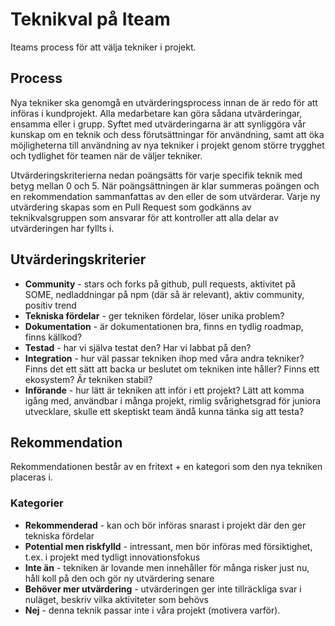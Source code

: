 # Teknikval på Iteam
Iteams process för att välja tekniker i projekt.

## Process

Nya tekniker ska genomgå en utvärderingsprocess innan de är redo för att införas i kundprojekt. Alla medarbetare kan göra sådana utvärderingar, ensamma eller i grupp. Syftet med utvärderingarna är att synliggöra vår kunskap om en teknik och dess förutsättningar för användning, samt att öka möjligheterna till användning av nya tekniker i projekt genom större trygghet och tydlighet för teamen när de väljer tekniker.

Utvärderingskriterierna nedan poängsätts för varje specifik teknik med betyg mellan 0 och 5. När poängsättningen är klar summeras poängen och en rekommendation sammanfattas av den eller de som utvärderar. Varje ny utvärdering skapas som en Pull Request som godkänns av teknikvalsgruppen som ansvarar för att kontroller att alla delar av utvärderingen har fyllts i.

## Utvärderingskriterier

 - **Community** - stars och forks på github, pull requests, aktivitet på SOME, nedladdningar på npm (där så är relevant), aktiv community, positiv trend
 - **Tekniska fördelar** - ger tekniken fördelar, löser unika problem?
 - **Dokumentation** - är dokumentationen bra, finns en tydlig roadmap, finns källkod?
 - **Testad** - har vi själva testat den? Har vi labbat på den?
 - **Integration** - hur väl passar tekniken ihop med våra andra tekniker? Finns det ett sätt att backa ur beslutet om tekniken inte håller? Finns ett ekosystem? Är tekniken stabil?
 - **Införande** - hur lätt är tekniken att inför i ett projekt? Lätt att komma igång med, användbar i många projekt, rimlig svårighetsgrad för juniora utvecklare, skulle ett skeptiskt team ändå kunna tänka sig att testa?

## Rekommendation

Rekommendationen består av en fritext + en kategori som den nya tekniken placeras i.

### Kategorier

- **Rekommenderad** - kan och bör införas snarast i projekt där den ger tekniska fördelar
- **Potential men riskfylld** - intressant, men bör införas med försiktighet, t.ex. i projekt med tydligt innovationsfokus
- **Inte än** - tekniken är lovande men innehåller för många risker just nu, håll koll på den och gör ny utvärdering senare
- **Behöver mer utvärdering** - utvärderingen ger inte tillräckliga svar i nuläget, beskriv vilka aktiviteter som behövs
- **Nej** - denna teknik passar inte i våra projekt (motivera varför).
